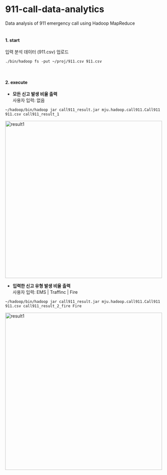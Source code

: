 # 911-call-data-analytics
Data analysis of 911 emergency call using Hadoop MapReduce 
</br></br>

#### 1. start
입력 분석 데이터 (911.csv) 업로드
```
./bin/hadoop fs -put ~/proj/911.csv 911.csv
```
</br>

#### 2. execute
  * **모든 신고 발생 비율 출력** </br>
  사용자 입력: 없음
  ```
  ~/hadoop/bin/hadoop jar call911_result.jar mju.hadoop.call911.Call911 911.csv call911_result_1
  ```
  <img width="500" alt="result1" src="https://user-images.githubusercontent.com/33407123/80941151-9ba91780-8e1c-11ea-8eb4-5bc56fe0dc42.png">
</br>

  * **입력한 신고 유형 발생 비율 출력** </br>
  사용자 입력: EMS | Traffinc | Fire
  ```
  ~/hadoop/bin/hadoop jar call911_result.jar mju.hadoop.call911.Call911 911.csv call911_result_2_fire Fire
  ```
  <img width="500" alt="result1" src="https://user-images.githubusercontent.com/33407123/80941478-7ff24100-8e1d-11ea-8bb4-21992434fc12.png">
</br></br>
